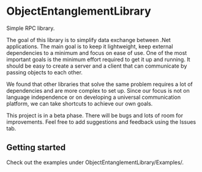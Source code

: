 # ObjectEntanglementLibrary
Simple RPC library.

The goal of this library is to simplify data exchange between .Net applications. The main goal is to keep it lightweight, keep external dependencies to a minimum and focus on ease of use.
One of the most important goals is the minimum effort required to get it up and running. It should be easy to create a server and a client that can communicate by passing objects to each other.

We found that other libraries that solve the same problem requires a lot of dependencies and are more complex to set up. Since our focus is not on language independence or on developing a universal communication platform, we can take shortcuts to achieve our own goals.

This project is in a beta phase. There will be bugs and lots of room for improvements. Feel free to add suggestions and feedback using the Issues tab.

## Getting started
Check out the examples under ObjectEntanglementLibrary/Examples/.
